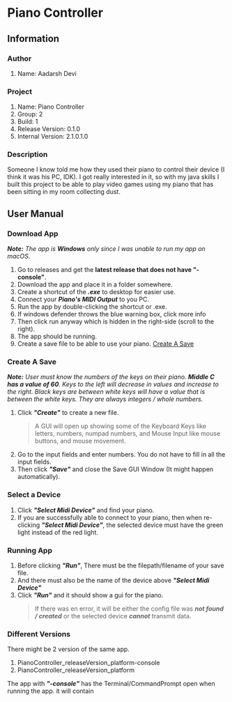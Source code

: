 # Piano Controller

## Information

### Author

1. Name: Aadarsh Devi

### Project

1. Name: Piano Controller
2. Group: 2
3. Build: 1
4. Release Version: 0.1.0
5. Internal Version: 2.1.0.1.0

### Description

Someone I know told me how they used their piano to control their device (I think it was his PC, IDK). I got really
interested in it, so with my java skills I built this project to be able to play video games using my piano that has
been sitting in my room collecting dust.

## User Manual

### Download App

**_Note:_** _The app is **Windows** only since I was unable to run my app on macOS._

1. Go to releases and get the **latest release that does not have "-console"**.
2. Download the app and place it in a folder somewhere.
3. Create a shortcut of the **_.exe_** to desktop for easier use.
4. Connect your **_Piano's MIDI Output_** to you PC.
5. Run the app by double-clicking the shortcut or .exe.
6. If windows defender throws the blue warning box, click more info
7. Then click run anyway which is hidden in the right-side (scroll to the right).
8. The app should be running.
9. Create a save file to be able to use your piano. [Create A Save](#create-a-save)

### Create A Save

_**Note:** User must know the numbers of the keys on their piano. **Middle C has a value of 60**. Keys to the left will
decrease in values and increase to the right. Black keys are between white keys will have a value that is between the
white keys. They are always integers / whole numbers._

1. Click **_"Create"_** to create a new file.
   > A GUI will open up showing some of the Keyboard Keys like letters, numbers, numpad numbers, and Mouse Input like
   > mouse buttons, and mouse movement.
2. Go to the input fields and enter numbers. You do not have to fill in all the input fields.
3. Then click **_"Save"_** and close the Save GUI Window (It might happen automatically).

### Select a Device

1. Click **_"Select Midi Device"_** and find your piano.
2. If you are successfully able to connect to your piano, then when re-clicking **_"Select Midi Device"_**, the selected
   device must have the green light instead of the red light.

### Running App

1. Before clicking **_"Run"_**, There must be the filepath/filename of your save file.
2. And there must also be the name of the device above **_"Select Midi Device"_**
3. Click **_"Run"_** and it should show a gui for the piano.
   > If there was en error, it will be either the config file was **_not found / created_** or the selected device
   **_cannot_** transmit data.

### Different Versions

There might be 2 version of the same app.

1. PianoController_releaseVersion_platform-console
2. PianoController_releaseVersion_platform

The app with **_"-console"_** has the Terminal/CommandPrompt open when running the app. it will contain

